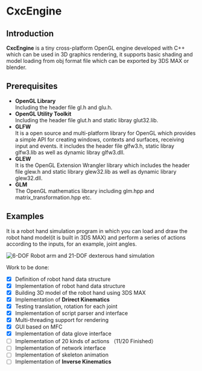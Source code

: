﻿# CxcEngine

## Introduction

 **CxcEngine** is a tiny cross-platform OpenGL engine developed with C++ which can be used in 3D graphics rendering, it supports basic shading and model loading from obj format file which can be exported by 3DS MAX or blender.

## Prerequisites

- **OpenGL Library**  
  Including the header file gl.h and glu.h.
- **OpenGL Utility Toolkit**  
  Including the header file glut.h and static libray glut32.lib.
- **GLFW**  
  It is a open source and multi-platform library for OpenGL which provides a simple API for creating windows, contexts and surfaces, receiving input and events. it includes the header file glfw3.h, static libray glfw3.lib as well as dynamic libray glfw3.dll.
- **GLEW**  
  It is the OpenGL Extension Wrangler library which includes the header file glew.h and static library glew32.lib as well as dynamic library glew32.dll.
- **GLM**  
  The OpenGL mathematics library including glm.hpp and matrix_transformation.hpp etc.
  
## Examples

  It is a robot hand simulation program in which you can load and draw the robot hand model(it is built in 3DS MAX) and perform a series of actions according to the inputs, for an example, joint angles.

![6-DOF Robot arm and 21-DOF dexterous hand simulation](http://github.com/cxcscut/CxcEngine/raw/master/Img/Robothand.png)

Work to be done:

- [x] Definition of  robot hand data structure
- [x] Implementation of robot hand data structure
- [x] Building 3D model of the robot hand using 3DS MAX
- [x] Implementation of **Drirect Kinematics**
- [x] Testing translation, rotation for each joint
- [x] Implementation of script parser and interface
- [x] Multi-threading support for rendering 
- [x] GUI based on MFC
- [x] Implementation of data glove interface
- [ ] Implementation of 20 kinds of actions （11/20 Finished）
- [ ] Implementation of network interface
- [ ] Implementation of skeleton animation
- [ ] Implementation of **Inverse Kinematics**
